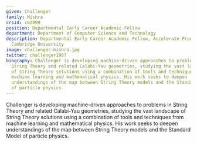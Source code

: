 ```yaml
---
given: Challenger
family: Mishra
crsid: cm2099
position: Departmental Early Career Academic Fellow
department: Department of Computer Science and Technology
description: Departmental Early Career Academic Fellow, Accelerate Programme,
  Cambridge University
image: challenger-mishra.jpg
twitter: challenger1987
biography: Challenger is developing machine-driven approaches to problems in
  String Theory and related Calabi-Yau geometries, studying the vast landscape
  of String Theory solutions using a combination of tools and techniques from
  machine learning and mathematical physics. His work seeks to deepen
  understandings of the map between String Theory models and the Standard Model
  of particle physics.
---
```


Challenger is developing machine-driven approaches to problems in String Theory and related Calabi-Yau geometries, studying the vast landscape of String Theory solutions using a combination of tools and techniques from machine learning and mathematical physics. His work seeks to deepen understandings of the map between String Theory models and the Standard Model of particle physics.
